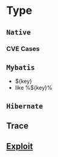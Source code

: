 # Type
## `Native`

### CVE Cases

## `Mybatis`
- ${key}
- like %${key}%

## `Hibernate`

## Trace



## [Exploit](https://github.com/Jayway007/Offense-and-Deffense/blob/main/Offense/Pentest/Common-vul/SQL%20Injection/README.md#exploit)




